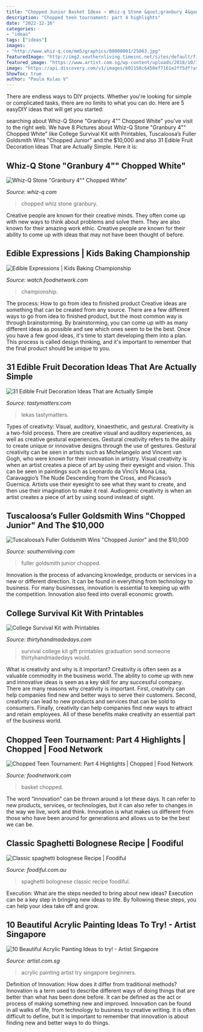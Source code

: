 ```yaml
---
title: "Chopped Junior Basket Ideas ~ Whiz-q Stone &quot;granbury 4&quot;&quot; Chopped White&quot;"
description: "Chopped teen tournament: part 4 highlights"
date: "2022-12-16"
categories:
- "ideas"
tags: ["ideas"]
images:
- "http://www.whiz-q.com/mm5/graphics/00000001/25063.jpg"
featuredImage: "http://img2.southernliving.timeinc.net/sites/default/files/styles/story_card_hero/public/image/2017/04/main/chopped_junior_fuller_goldsmith.png?itok=VJ74AVD5"
featured_image: "https://www.artist.com.sg/wp-content/uploads/2018/10/10-Acrylic-Painting-Ideas-for-Beginners-08.jpg"
image: "https://api.discovery.com/v1/images/602158c6450ef7161e2ff5df?aspectRatio=16x9&amp;width=1200&amp;key=3020a40c2356a645b4b4"
ShowToc: true
author: "Paula Kulas V"
---
```



There are endless ways to DIY projects. Whether you're looking for simple or complicated tasks, there are no limits to what you can do. Here are 5 easyDIY ideas that will get you started: 

	

		
searching about Whiz-Q Stone &quot;Granbury 4&quot;&quot; Chopped White&quot; you've visit to the right web. We have 8 Pictures about Whiz-Q Stone &quot;Granbury 4&quot;&quot; Chopped White&quot; like College Survival Kit with Printables, Tuscaloosa’s Fuller Goldsmith Wins &quot;Chopped Junior&quot; and the $10,000 and also 31 Edible Fruit Decoration Ideas That are Actually Simple. Here it is:
		
    
## Whiz-Q Stone &quot;Granbury 4&quot;&quot; Chopped White&quot;

<img loading=lazy src="http://www.whiz-q.com/mm5/graphics/00000001/25063.jpg" onerror="this.onerror=null;this.src='https://tse2.mm.bing.net/th?id=OIP.4wj0SNrww0wVPS2F14T9wwHaFj&amp;pid=15.1';" alt="Whiz-Q Stone &quot;Granbury 4&quot;&quot; Chopped White&quot;">

_Source: whiz-q.com_

>chopped whiz stone granbury. 

	

Creative people are known for their creative minds. They often come up with new ways to think about problems and solve them. They are also known for their amazing work ethic. Creative people are known for their ability to come up with ideas that may not have been thought of before.

    
## Edible Expressions | Kids Baking Championship

<img loading=lazy src="https://api.discovery.com/v1/images/602158c6450ef7161e2ff5df?aspectRatio=16x9&amp;width=1200&amp;key=3020a40c2356a645b4b4" onerror="this.onerror=null;this.src='https://tse4.mm.bing.net/th?id=OIP.VEciLJ3z-L6mrJmvwHmXFAHaEK&amp;pid=15.1';" alt="Edible Expressions | Kids Baking Championship">

_Source: watch.foodnetwork.com_

>championship. 

	

The process: How to go from idea to finished product
Creative ideas are something that can be created from any source. There are a few different ways to go from idea to finished product, but the most common way is through brainstorming. By brainstorming, you can come up with as many different ideas as possible and see which ones seem to be the best. Once you have a few good ideas, it's time to start developing them into a plan. This process is called design thinking, and it's important to remember that the final product should be unique to you.

    
## 31 Edible Fruit Decoration Ideas That Are Actually Simple

<img loading=lazy src="http://www.tastymatters.com/wp-content/uploads/2016/07/Edible-Fruit-Decoration-Ideas-That-are-Actually-Simple22-585x878.jpg" onerror="this.onerror=null;this.src='https://tse1.mm.bing.net/th?id=OIP.Lq5kfeyyIKSSnN4nd9LgvwHaLH&amp;pid=15.1';" alt="31 Edible Fruit Decoration Ideas That are Actually Simple">

_Source: tastymatters.com_

>lekas tastymatters. 

	

Types of creativity: Visual, auditory, kinaesthetic, and gestural.
Creativity is a two-fold process. There are creative visual and auditory experiences, as well as creative gestural experiences. Gestural creativity refers to the ability to create unique or innovative designs through the use of gestures. Gestural creativity can be seen in artists such as Michelangelo and Vincent van Gogh, who were known for their innovation in artistry. Visual creativity is when an artist creates a piece of art by using their eyesight and vision. This can be seen in paintings such as Leonardo da Vinci’s Mona Lisa, Caravaggio’s The Nude Descending from the Cross, and Picasso’s Guernica. Artists use their eyesight to see what they want to create, and then use their imagination to make it real. Audiogenic creativity is when an artist creates a piece of art by using sound instead of sight.

    
## Tuscaloosa’s Fuller Goldsmith Wins &quot;Chopped Junior&quot; And The $10,000

<img loading=lazy src="http://img2.southernliving.timeinc.net/sites/default/files/styles/story_card_hero/public/image/2017/04/main/chopped_junior_fuller_goldsmith.png?itok=VJ74AVD5" onerror="this.onerror=null;this.src='https://tse2.mm.bing.net/th?id=OIP.l463Olzp6Kup8bVeVw9rswHaEK&amp;pid=15.1';" alt="Tuscaloosa’s Fuller Goldsmith Wins &quot;Chopped Junior&quot; and the $10,000">

_Source: southernliving.com_

>fuller goldsmith junior chopped. 

	

Innovation is the process of advancing knowledge, products or services in a new or different direction. It can be found in everything from technology to business. For many businesses, innovation is essential to keeping up with the competition. Innovation also feed into overall economic growth.

    
## College Survival Kit With Printables

<img loading=lazy src="https://www.thirtyhandmadedays.com/wp-content/uploads/2015/08/collegesurvivalkit30daysblog-650x975.png" onerror="this.onerror=null;this.src='https://tse1.mm.bing.net/th?id=OIP.wOXLNELFepQuxJsewGt3cgHaLH&amp;pid=15.1';" alt="College Survival Kit with Printables">

_Source: thirtyhandmadedays.com_

>survival college kit gift printables graduation send someone thirtyhandmadedays would. 

	

What is creativity and why is it important?
Creativity is often seen as a valuable commodity in the business world. The ability to come up with new and innovative ideas is seen as a key skill for any successful company. There are many reasons why creativity is important. First, creativity can help companies find new and better ways to serve their customers. Second, creativity can lead to new products and services that can be sold to consumers. Finally, creativity can help companies find new ways to attract and retain employees. All of these benefits make creativity an essential part of the business world.

    
## Chopped Teen Tournament: Part 4 Highlights | Chopped | Food Network

<img loading=lazy src="http://food.fnr.sndimg.com/content/dam/images/food/secured/fullset/2014/7/24/0/CQ2107_appetizer-basket_s4x3.jpg.rend.hgtvcom.966.725.jpeg" onerror="this.onerror=null;this.src='https://tse2.mm.bing.net/th?id=OIP.dlW7j4lgN5tagu-uJSF2UAHaFj&amp;pid=15.1';" alt="Chopped Teen Tournament: Part 4 Highlights | Chopped | Food Network">

_Source: foodnetwork.com_

>basket chopped. 

	

The word “innovation” can be thrown around a lot these days. It can refer to new products, services, or technologies, but it can also refer to changes in the way we live, work and think. Innovation is what makes us different from those who have been around for generations and allows us to be the best we can be.

    
## Classic Spaghetti Bolognese Recipe | Foodiful

<img loading=lazy src="https://scm-assets.constant.co/swm/9a888e72fca371869e751ab34491d024/851664f6-1a9f-4079-93ab-c8e4e0739b69.jpg" onerror="this.onerror=null;this.src='https://tse3.mm.bing.net/th?id=OIP.Wtqk9yupPGTbflIORZREfQHaFE&amp;pid=15.1';" alt="Classic spaghetti bolognese Recipe | Foodiful">

_Source: foodiful.com.au_

>spaghetti bolognese classic recipe foodiful. 

	

Execution: What are the steps needed to bring about new ideas?
Execution can be a key step in bringing new ideas to life. By following these steps, you can help your idea take off and grow.

    
## 10 Beautiful Acrylic Painting Ideas To Try! - Artist Singapore

<img loading=lazy src="https://www.artist.com.sg/wp-content/uploads/2018/10/10-Acrylic-Painting-Ideas-for-Beginners-08.jpg" onerror="this.onerror=null;this.src='https://tse4.mm.bing.net/th?id=OIP.J5UJ1cQmizeJ9eCwZFL4aAHaJQ&amp;pid=15.1';" alt="10 Beautiful Acrylic Painting Ideas to try! - Artist Singapore">

_Source: artist.com.sg_

>acrylic painting artist try singapore beginners. 

	

Definition of Innovation: How does it differ from traditional methods?
Innovation is a term used to describe different ways of doing things that are better than what has been done before. It can be defined as the act or process of making something new and improved. Innovation can be found in all walks of life, from technology to business to creative writing. It is often difficult to define, but it is important to remember that innovation is about finding new and better ways to do things.

